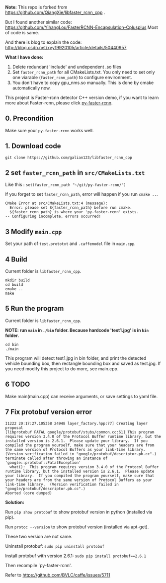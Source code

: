 **Note:**
This repo is forked from https://github.com/QiangXie/libfaster_rcnn_cpp .

But I found another similar code: https://github.com/YihangLou/FasterRCNN-Encapsulation-Cplusplus
Most of code is same.

And there is blog to explain the code: http://blog.csdn.net/xyy19920105/article/details/50440957

**What I have done:**
1. Delete redundant 'include' and undependent .so files
2. Set `faster_rcnn_path` for all CMakeLists.txt. 
You only need to set only one viarable (`faster_rcnn_path`) to configure environment.
3. You don't have to copy gpu_nms.so manually. This is done by cmake automatically now.

This project is Faster-rcnn detector C++ version demo, if you want to learn more about Faster-rcnn, please click [py-faster-rcnn][1].

## **0. Precondition**

Make sure your `py-faster-rcnn` works well.

## **1. Download code**

```
git clone https://github.com/galian123/libfaster_rcnn_cpp
```

## **2 set `faster_rcnn_path` in `src/CMakeLists.txt`**

Like this : `set(faster_rcnn_path "~/git/py-faster-rcnn/")`

If you forget to set `faster_rcnn_path`, error will happen if you run `cmake ..`.

```
CMake Error at src/CMakeLists.txt:4 (message):
  Error: please set ${faster_rcnn_path} before run cmake.
  ${faster_rcnn_path} is where your 'py-faster-rcnn' exists.
-- Configuring incomplete, errors occurred!
```    

## **3 Modify `main.cpp`**

Set your path of `test.prototxt` and `.caffemodel` file in `main.cpp`.

## **4 Build**

Current folder is `libfaster_rcnn_cpp`.

```
mkdir build
cd build
cmake ..
make
```
 
## **5 Run the program**

Current folder is `libfaster_rcnn_cpp`.

**NOTE: run `main` in `./bin` folder. Because hardcode 'test1.jpg' is in `bin` folder.**

```
cd bin
./main
```

This program will detect test1.jpg in bin folder, and print the detected vehicle bounding box, then rectangle bounding box and saved as test.jpg. If you need modify this project to do more, see main.cpp.

## **6 TODO**

Make main(main.cpp) can receive arguments, or save settings to yaml file.

## **7 Fix protobuf version error**

```
I1222 20:17:27.105358 24948 layer_factory.hpp:77] Creating layer proposal
[libprotobuf FATAL google/protobuf/stubs/common.cc:61] This program requires version 3.4.0 of the Protocol Buffer runtime library, but the installed version is 2.6.1.  Please update your library.  If you compiled the program yourself, make sure that your headers are from the same version of Protocol Buffers as your link-time library.  (Version verification failed in "google/protobuf/descriptor.pb.cc".)
terminate called after throwing an instance of 'google::protobuf::FatalException'
  what():  This program requires version 3.4.0 of the Protocol Buffer runtime library, but the installed version is 2.6.1.  Please update your library.  If you compiled the program yourself, make sure that your headers are from the same version of Protocol Buffers as your link-time library.  (Version verification failed in "google/protobuf/descriptor.pb.cc".)
Aborted (core dumped)
```

**Solution:**

Run `pip show protobuf` to show protobuf version in python (installed via pip).

Run `protoc --version` to show protobuf version (installed via apt-get).

These two version are not same.

Uninstall protobuf: `sudo pip uninstall protobuf`

Install protobuf with version 2.6.1: `sudo pip install protobuf==2.6.1`

Then recompile `py-faster-rcnn'.

Refer to https://github.com/BVLC/caffe/issues/5711


[1]: https://github.com/rbgirshick/py-faster-rcnn "py-faster-rcnn"


